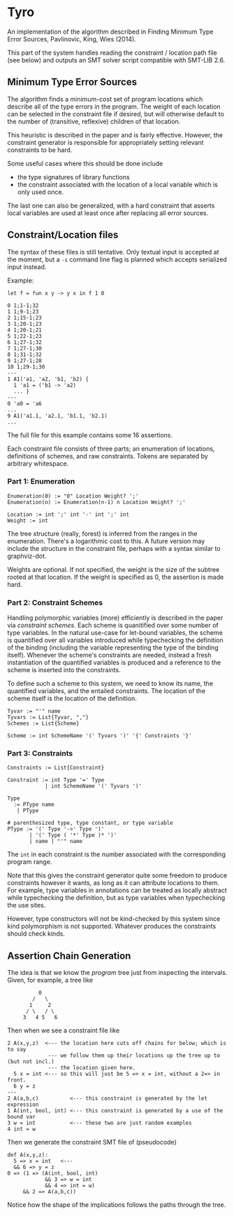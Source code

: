 # Tyro

An implementation of the algorithm described in Finding Minimum Type Error Sources, Pavlinovic, King, Wies (2014).

This part of the system handles reading the constraint / location path file (see below) and outputs an SMT solver script compatible with SMT-LIB 2.6.

## Minimum Type Error Sources

The algorithm finds a minimum-cost set of program locations which describe all of the type errors in the program. The weight of each location can be selected in the constraint file if desired, but will
otherwise default to the number of (transitive, reflexive) children of that location.

This heuristic is described in the paper and is fairly effective. However, the constraint generator is responsible for appropriately setting relevant constraints to be hard.

Some useful cases where this should be done include
* the type signatures of library functions
* the constraint associated with the location of a local variable which is only used once.

The last one can also be generalized, with a hard constraint that asserts local variables are used at least once after replacing all error sources.

## Constraint/Location files

The syntax of these files is still tentative. Only textual input is accepted at the moment, but a `-s` command line flag is planned which accepts serialized input instead.

Example:
```
let f = fun x y -> y x in f 1 0
```
```
0 1;1-1;32
1 1;9-1;23
2 1;15-1;23
3 1;20-1;23
4 1;20-1;21
5 1;22-1;23
6 1;27-1;32
7 1;27-1;30
8 1;31-1;32
9 1;27-1;28
10 1;29-1;30
---
1 A1('a1, 'a2, 'b1, 'b2) {
  1 'a1 = ('b1 -> 'a2)
  ... }
---
0 'a0 = 'a6
...
9 A1('a1.1, 'a2.1, 'b1.1, 'b2.1)
...
```
The full file for this example contains some 16 assertions.

Each constraint file consists of three parts; an enumeration of locations, definitions of schemes, and raw constraints.
Tokens are separated by arbitrary whitespace.

### Part 1: Enumeration

```
Enumeration(0) := "0" Location Weight? ';'
Enumeration(n) := Enumeration(n-1) n Location Weight? ';'

Location := int ';' int '-' int ';' int
Weight := int
```

The tree structure (really, forest) is inferred from the ranges in the enumeration. There's a logarithmic cost to this. A future version may include the structure in the constraint file, perhaps with a syntax similar to graphviz-dot.

Weights are optional. If not specified, the weight is the size of the subtree rooted at that location. If the weight is specified as 0,
the assertion is made hard.

### Part 2: Constraint Schemes

Handling polymorphic variables (more) efficiently is described in the paper via _constraint schemes_. Each scheme is quanitified
over some number of type variables. In the natural use-case for let-bound variables, the scheme is quantified over all variables introduced
while typechecking the definition of the binding (including the variable representing the type of the binding itself). Whenever the scheme's
constraints are needed, instead a fresh instantiation of the quantified variables is produced and a reference to the scheme is inserted
into the constraints.

To define such a scheme to this system, we need to know its name, the quantified variables, and the entailed constraints.
The location of the scheme itself is the location of the definition.

```
Tyvar := "'" name
Tyvars := List{Tyvar, ","}
Schemes := List{Scheme}

Scheme := int SchemeName '(' Tyvars ')' '{' Constraints '}'
```

### Part 3: Constraints

```
Constraints := List{Constraint}

Constraint := int Type '=' Type
            | int SchemeName '(' Tyvars ')'

Type
  := PType name
   | PType

# parenthesized type, type constant, or type variable
PType := '(' Type '->' Type ')' 
       | '(' Type ( '*' Type )* ')'
       | name | "'" name
```

The `int` in each constraint is the number associated with the corresponding program range. 

Note that this gives the constraint generator quite some freedom to produce constraints however it wants, as long as it can attribute locations to them. For example, type variables in annotations can be treated as locally abstract while typechecking the definition, but as type variables when typechecking the use sites.

However, type constructors will not be kind-checked by this system since kind polymorphism is not supported. Whatever produces the constraints should check kinds.

## Assertion Chain Generation

The idea is that we know the _program_ tree just from inspecting the intervals. Given,
for example, a tree like
```
          0
        /   \
       1     2
      / \   / \
     3   4 5   6
```

Then when we see a constraint file like
```
2 A(x,y,z)  <--- the location here cuts off chains for below; which is to say
             --- we follow them up their locations up the tree up to (but not incl.)
             --- the location given here.
  5 x = int <--- so this will just be 5 => x = int, without a 2=> in front.
  6 y = z
---
2 A(a,b,c)          <--- this constraint is generated by the let expression
1 A(int, bool, int) <--- this constraint is generated by a use of the bound var
3 w = int           <--- these two are just random examples
4 int = w
```

Then we generate the constraint SMT file of (pseudocode)
```
def A(x,y,z):
  5 => x = int   <--- 
  && 6 => y = z
0 => (1 => (A(int, bool, int)
            && 3 => w = int
            && 4 => int = w)
     && 2 => A(a,b,c))
```

Notice how the shape of the implications follows the paths through the tree.

